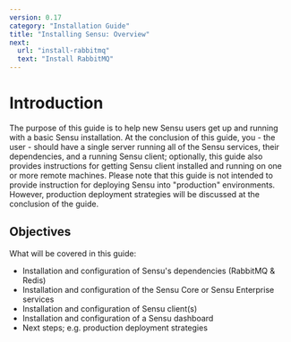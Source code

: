 ```yaml
---
version: 0.17
category: "Installation Guide"
title: "Installing Sensu: Overview"
next:
  url: "install-rabbitmq"
  text: "Install RabbitMQ"
---
```


# Introduction

The purpose of this guide is to help new Sensu users get up and running with a basic Sensu installation. At the conclusion of this guide, you - the user - should have a single server running all of the Sensu services, their dependencies, and a running Sensu client; optionally, this guide also provides instructions for getting Sensu client installed and running on one or more remote machines. Please note that this guide is not intended to provide instruction for deploying Sensu into "production" environments. However, production deployment strategies will be discussed at the conclusion of the guide.

## Objectives

What will be covered in this guide:

- Installation and configuration of Sensu's dependencies (RabbitMQ & Redis)
- Installation and configuration of the Sensu Core or Sensu Enterprise services
- Installation and configuration of Sensu client(s)
- Installation and configuration of a Sensu dashboard
- Next steps; e.g. production deployment strategies
